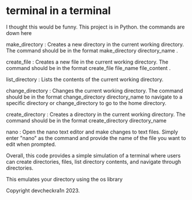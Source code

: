 # terminal in a terminal
I thought this would be funny.
This project is in Python.
the commands are down here

make_directory
: Creates a new directory in the current working directory. The command should be in the format 
make_directory directory_name
.

create_file
: Creates a new file in the current working directory. The command should be in the format 
create_file file_name file_content
.

list_directory
: Lists the contents of the current working directory.

change_directory
: Changes the current working directory. The command should be in the format 
change_directory directory_name
 to navigate to a specific directory or 
change_directory
 to go to the home directory.

 create_directory
 : Creates a directory in the current working directory. The command should be in the format
 create_directory directory_name
 
nano
: Open the nano text editor and make changes to text files. Simply enter "nano" as the command and provide the name of the file you want to edit when prompted.

Overall, this code provides a simple simulation of a terminal where users can create directories, files, list directory contents, and navigate through directories.

This emulates your directory using the os library

Copyright devcheckra1n 2023.
